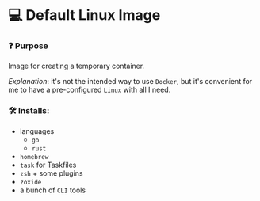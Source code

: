 # 💻 Default Linux Image

### ❓ Purpose
Image for creating a temporary container.  

_Explanation_: it's not the intended way to use `Docker`, but it's convenient 
for me to have a pre-configured `Linux` with all I need.

### 🛠 Installs:
- languages
    - `go`
    - `rust`
- `homebrew`
- `task` for Taskfiles
- `zsh` + some plugins
- `zoxide`
- a bunch of `CLI` tools